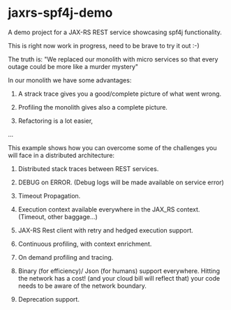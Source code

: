 # jaxrs-spf4j-demo
A demo project for  a JAX-RS REST service showcasing spf4j functionality.

This is right now work in progress, need to be brave to try it out :-)

The truth is: "We replaced our monolith with micro services so that every outage could be more like a murder mystery"

In our monolith we have some advantages:

1) A strack trace gives you a good/complete picture of what went wrong.

2) Profiling the monolith gives also a complete picture.

3) Refactoring is a lot easier,


...


This example shows how you can overcome some of the challenges you will face in a distributed architecture:

1) Distributed stack traces between REST services.

2) DEBUG on ERROR. (Debug logs will be made available on service error)

3) Timeout Propagation.

4) Execution context available everywhere in the JAX_RS context. (Timeout, other baggage...)

5) JAX-RS Rest client with retry and hedged execution support.

6) Continuous profiling, with context enrichment.

7) On demand profiling and tracing.

8) Binary (for efficiency)/ Json (for humans) support everywhere.
  Hitting the network has a cost! (and your cloud bill will reflect that)
  your code needs to be aware of the network boundary.

9) Deprecation support.




